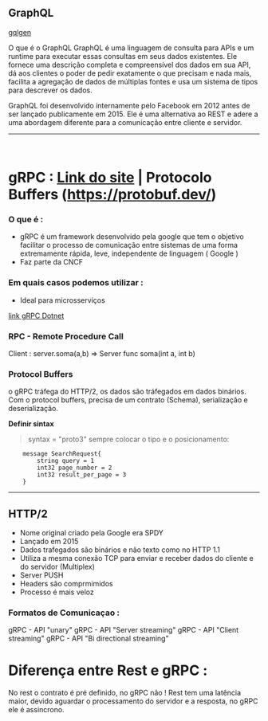 ## GraphQL

[gqlgen](https://gqlgen.com/)


O que é o GraphQL
GraphQL é uma linguagem de consulta para APIs e um runtime para executar essas consultas em seus dados existentes. Ele fornece uma descrição completa e compreensível dos dados em sua API, dá aos clientes o poder de pedir exatamente o que precisam e nada mais, facilita a agregação de dados de múltiplas fontes e usa um sistema de tipos para descrever os dados.

GraphQL foi desenvolvido internamente pelo Facebook em 2012 antes de ser lançado publicamente em 2015. Ele é uma alternativa ao REST e adere a uma abordagem diferente para a comunicação entre cliente e servidor.
___
<br>

# gRPC : [Link do site](https://grpc.io/) | Protocolo Buffers (https://protobuf.dev/)
### O que é :
- gRPC é um framework desenvolvido pela google que tem o objetivo facilitar o processo de comunicação entre sistemas de uma forma extremamente rápida, leve, independente de linguagem ( Google )
- Faz parte da CNCF 
### Em quais casos podemos utilizar :
- Ideal para microsserviços

[link gRPC Dotnet](https://learn.microsoft.com/pt-br/aspnet/core/grpc/basics?view=aspnetcore-9.0)

### RPC - Remote Procedure Call
Client : server.soma(a,b) => Server func soma(int a, int b)

### Protocol Buffers
o gRPC tráfega do HTTP/2, os dados são tráfegados em dados binários. 
Com o protocol buffers, precisa de um contrato (Schema), serialização e deserialização.

**Definir sintax**
>  syntax = "proto3"
sempre colocar o tipo e o posicionamento:
```
    message SearchRequest{ 
        string query = 1
        int32 page_number = 2
        int32 result_per_page = 3
    }
```
---

## HTTP/2

- Nome original criado pela Google era SPDY
- Lançado em 2015
- Dados trafegados são binários e não texto como no HTTP 1.1
- Utiliza a mesma conexão TCP para enviar e receber dados do cliente e do servidor (Multiplex)
- Server PUSH
- Headers são comprmimidos
- Processo é mais veloz

### Formatos de Comunicaçao : 
gRPC - API "unary"
gRPC - API "Server streaming"
gRPC - API "Client streaming"
gRPC - API "Bi directional streaming"

# Diferença entre Rest e gRPC :
No rest o contrato é pré definido, no gRPC não !
Rest tem uma latência maior, devido aguardar o processamento do servidor e a resposta, no gRPC ele é assincrono. 